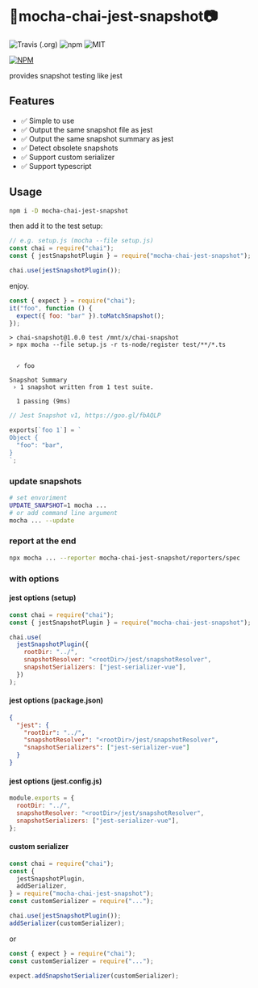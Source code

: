 # 🍵mocha-chai-jest-snapshot📷

![Travis (.org)](https://img.shields.io/travis/mochiya98/mocha-chai-jest-snapshot?style=flat-square) ![npm](https://img.shields.io/npm/v/mocha-chai-jest-snapshot?style=flat-square) ![MIT](https://img.shields.io/npm/l/mocha-chai-jest-snapshot?style=flat-square)

[![NPM](https://nodei.co/npm/mocha-chai-jest-snapshot.png)](https://nodei.co/npm/mocha-chai-jest-snapshot/)

provides snapshot testing like jest

## Features

- ✅ Simple to use
- ✅ Output the same snapshot file as jest
- ✅ Output the same snapshot summary as jest
- ✅ Detect obsolete snapshots
- ✅ Support custom serializer
- ✅ Support typescript

## Usage

```bash
npm i -D mocha-chai-jest-snapshot
```

then add it to the test setup:

```js
// e.g. setup.js (mocha --file setup.js)
const chai = require("chai");
const { jestSnapshotPlugin } = require("mocha-chai-jest-snapshot");

chai.use(jestSnapshotPlugin());
```

enjoy.

```js
const { expect } = require("chai");
it("foo", function () {
  expect({ foo: "bar" }).toMatchSnapshot();
});
```

```
> chai-snapshot@1.0.0 test /mnt/x/chai-snapshot
> npx mocha --file setup.js -r ts-node/register test/**/*.ts


  ✓ foo

Snapshot Summary
 › 1 snapshot written from 1 test suite.

  1 passing (9ms)
```

```js
// Jest Snapshot v1, https://goo.gl/fbAQLP

exports[`foo 1`] = `
Object {
  "foo": "bar",
}
`;
```

### update snapshots

```bash
# set envoriment
UPDATE_SNAPSHOT=1 mocha ...
# or add command line argument
mocha ... --update
```

### report at the end

```bash
npx mocha ... --reporter mocha-chai-jest-snapshot/reporters/spec
```

### with options

#### jest options (setup)

```js
const chai = require("chai");
const { jestSnapshotPlugin } = require("mocha-chai-jest-snapshot");

chai.use(
  jestSnapshotPlugin({
    rootDir: "../",
    snapshotResolver: "<rootDir>/jest/snapshotResolver",
    snapshotSerializers: ["jest-serializer-vue"],
  })
);
```

#### jest options (package.json)

```json
{
  "jest": {
    "rootDir": "../",
    "snapshotResolver": "<rootDir>/jest/snapshotResolver",
    "snapshotSerializers": ["jest-serializer-vue"]
  }
}
```

#### jest options (jest.config.js)

```js
module.exports = {
  rootDir: "../",
  snapshotResolver: "<rootDir>/jest/snapshotResolver",
  snapshotSerializers: ["jest-serializer-vue"],
};
```

#### custom serializer

```js
const chai = require("chai");
const {
  jestSnapshotPlugin,
  addSerializer,
} = require("mocha-chai-jest-snapshot");
const customSerializer = require("...");

chai.use(jestSnapshotPlugin());
addSerializer(customSerializer);
```

or

```js
const { expect } = require("chai");
const customSerializer = require("...");

expect.addSnapshotSerializer(customSerializer);
```
